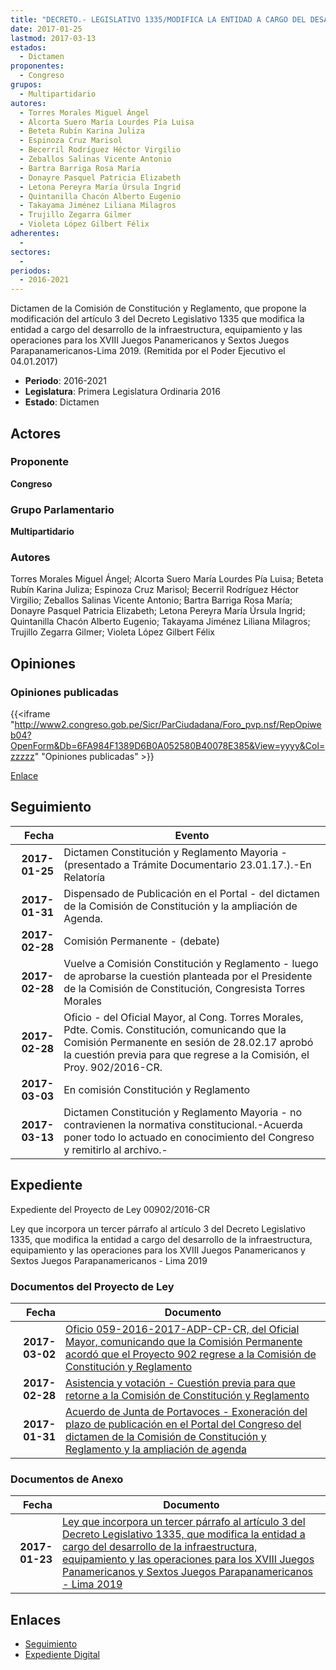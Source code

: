 ```yaml
---
title: "DECRETO.- LEGISLATIVO 1335/MODIFICA LA ENTIDAD A CARGO DEL DESARROLLO DE LA INFRAESTRUCTURA, EQUIPAMIENTO Y LAS OPERACIONES PARA LOS XVIII JUEGOS PANAMERICANOS Y SEXTOS JUEGOS PARAPANAMERICANOS-LIMA 2019"
date: 2017-01-25
lastmod: 2017-03-13
estados: 
  - Dictamen
proponentes: 
  - Congreso
grupos: 
  - Multipartidario
autores: 
  - Torres Morales Miguel Ángel
  - Alcorta Suero María Lourdes Pía Luisa
  - Beteta Rubín Karina Juliza
  - Espinoza Cruz Marisol
  - Becerril Rodríguez Héctor Virgilio
  - Zeballos Salinas Vicente Antonio
  - Bartra Barriga Rosa María
  - Donayre Pasquel Patricia Elizabeth
  - Letona Pereyra María Úrsula Ingrid
  - Quintanilla Chacón Alberto Eugenio
  - Takayama Jiménez Liliana Milagros
  - Trujillo Zegarra Gilmer
  - Violeta López Gilbert Félix
adherentes: 
  - 
sectores: 
  - 
periodos: 
  - 2016-2021
---
```


Dictamen de la Comisión de Constitución y Reglamento, que propone la modificación del artículo 3 del Decreto Legislativo 1335 que modifica la entidad a cargo del desarrollo de la infraestructura, equipamiento y las operaciones para los XVIII Juegos Panamericanos y Sextos Juegos Parapanamericanos-Lima 2019. (Remitida por el Poder Ejecutivo el 04.01.2017)

- **Periodo**: 2016-2021
- **Legislatura**: Primera Legislatura Ordinaria 2016
- **Estado**: Dictamen

## Actores

### Proponente

**Congreso**

### Grupo Parlamentario

**Multipartidario**

### Autores

Torres Morales Miguel Ángel; Alcorta Suero María Lourdes Pía Luisa; Beteta Rubín Karina Juliza; Espinoza Cruz Marisol; Becerril Rodríguez Héctor Virgilio; Zeballos Salinas Vicente Antonio; Bartra Barriga Rosa María; Donayre Pasquel Patricia Elizabeth; Letona Pereyra María Úrsula Ingrid; Quintanilla Chacón Alberto Eugenio; Takayama Jiménez Liliana Milagros; Trujillo Zegarra Gilmer; Violeta López Gilbert Félix


## Opiniones

### Opiniones publicadas

{{<iframe "http://www2.congreso.gob.pe/Sicr/ParCiudadana/Foro_pvp.nsf/RepOpiweb04?OpenForm&Db=6FA984F1389D6B0A052580B40078E385&View=yyyy&Col=zzzzz" "Opiniones publicadas" >}}

[Enlace](http://www2.congreso.gob.pe/Sicr/ParCiudadana/Foro_pvp.nsf/RepOpiweb04?OpenForm&Db=6FA984F1389D6B0A052580B40078E385&View=yyyy&Col=zzzzz)

## Seguimiento

| Fecha | Evento |
|------:|--------|
| **2017-01-25** | Dictamen Constitución y Reglamento Mayoria - (presentado a Trámite Documentario 23.01.17.).-En Relatoría|
| **2017-01-31** | Dispensado de Publicación en el Portal - del dictamen de la Comisión de Constitución y la ampliación de Agenda.|
| **2017-02-28** | Comisión Permanente - (debate)|
| **2017-02-28** | Vuelve a Comisión Constitución y Reglamento - luego de aprobarse la cuestión planteada por el Presidente de la Comisión de Constitución, Congresista Torres Morales|
| **2017-02-28** | Oficio - del Oficial Mayor, al Cong. Torres Morales, Pdte. Comis. Constitución, comunicando que la Comisión Permanente en sesión de 28.02.17 aprobó la cuestión previa para que regrese a la Comisión, el Proy. 902/2016-CR.|
| **2017-03-03** | En comisión Constitución y Reglamento|
| **2017-03-13** | Dictamen Constitución y Reglamento Mayoria - no contravienen la normativa constitucional.-Acuerda poner todo lo actuado en conocimiento del Congreso y remitirlo al archivo.-|


## Expediente

Expediente del Proyecto de Ley 00902/2016-CR

Ley que incorpora un tercer párrafo al artículo 3 del Decreto Legislativo 1335, que modifica la entidad a cargo del desarrollo de la infraestructura, equipamiento y las operaciones para los XVIII Juegos Panamericanos y Sextos Juegos Parapanamericanos - Lima 2019


### Documentos del Proyecto de Ley

| Fecha | Documento |
|------:|--------|
| **2017-03-02** | [Oficio 059-2016-2017-ADP-CP-CR, del Oficial Mayor, comunicando que la Comisión Permanente acordó que el Proyecto 902 regrese a la Comisión de Constitución y Reglamento](http://www.leyes.congreso.gob.pe/Documentos/2016_2021/Oficios/Oficialia_Mayor/OFICIO-059-2016-2017-ADP-CP-CR.pdf) |
| **2017-02-28** | [Asistencia y votación - Cuestión previa para que retorne a la Comisión de Constitución y Reglamento](http://www.leyes.congreso.gob.pe/Documentos/2016_2021/Asistencia_y_Votacion/Proyectos_de_Ley/AVCP0090220172802.pdf) |
| **2017-01-31** | [Acuerdo de Junta de Portavoces - Exoneración del plazo de publicación en el Portal del Congreso del dictamen de la Comisión de Constitución y Reglamento y la ampliación de agenda](http://www.leyes.congreso.gob.pe/Documentos/2016_2021/Acuerdos/Junta_Portavoces/AJP0090220170131.pdf) |

### Documentos de Anexo

| Fecha | Documento |
|------:|--------|
| **2017-01-23** | [Ley que incorpora un tercer párrafo al artículo 3 del Decreto Legislativo 1335, que modifica la entidad a cargo del desarrollo de la infraestructura, equipamiento y las operaciones para los XVIII Juegos Panamericanos y Sextos Juegos Parapanamericanos - Lima 2019](http://www.leyes.congreso.gob.pe/Documentos/2016_2021/Proyectos_de_Ley_y_de_Resoluciones_Legislativas/PL0090220170123..pdf) |

## Enlaces 

- [Seguimiento](http://www2.congreso.gob.pehttp://www2.congreso.gob.pe/Sicr/TraDocEstProc/CLProLey2016.nsf/f7fff46988ca05b1052578e100829cc7/5ba4eecc1fb764a6052580b40078b2d7?OpenDocument)
- [Expediente Digital](http://www2.congreso.gob.pehttp://www2.congreso.gob.pe/Sicr/TraDocEstProc/CLProLey2016.nsf/f7fff46988ca05b1052578e100829cc7/5ba4eecc1fb764a6052580b40078b2d7?OpenDocument&Click=05257FB7005EB655.eb71d0cf91d8294e05256cdf006b5706/$Body/0.1C6C)
